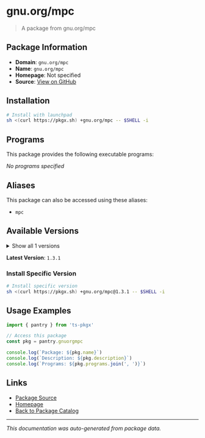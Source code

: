 # gnu.org/mpc

> A package from gnu.org/mpc

## Package Information

- **Domain**: `gnu.org/mpc`
- **Name**: `gnu.org/mpc`
- **Homepage**: Not specified
- **Source**: [View on GitHub](https://github.com/pkgxdev/pantry/tree/main/projects/gnu.org/mpc/package.yml)

## Installation

```bash
# Install with launchpad
sh <(curl https://pkgx.sh) +gnu.org/mpc -- $SHELL -i
```

## Programs

This package provides the following executable programs:

*No programs specified*

## Aliases

This package can also be accessed using these aliases:

- `mpc`

## Available Versions

<details>
<summary>Show all 1 versions</summary>

- `1.3.1`

</details>

**Latest Version**: `1.3.1`

### Install Specific Version

```bash
# Install specific version
sh <(curl https://pkgx.sh) +gnu.org/mpc@1.3.1 -- $SHELL -i
```

## Usage Examples

```typescript
import { pantry } from 'ts-pkgx'

// Access this package
const pkg = pantry.gnuorgmpc

console.log(`Package: ${pkg.name}`)
console.log(`Description: ${pkg.description}`)
console.log(`Programs: ${pkg.programs.join(', ')}`)
```

## Links

- [Package Source](https://github.com/pkgxdev/pantry/tree/main/projects/gnu.org/mpc/package.yml)
- [Homepage](#)
- [Back to Package Catalog](../package-catalog.md)

---

*This documentation was auto-generated from package data.*
